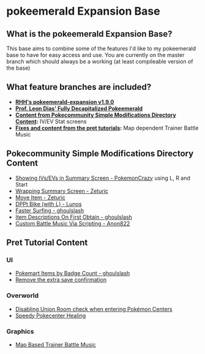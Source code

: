 # pokeemerald Expansion Base

## What is the pokeemerald Expansion Base?

This base aims to combine some of the features I'd like to my pokeemerald base to have for easy access and use.
You are currently on the master branch which should always be a working (at least compileable version of the base)

## What feature branches are included?

- **[RHH's pokeemerald-expansion v1.9.0](https://github.com/rh-hideout/pokeemerald-expansion?tab=readme-ov-file#pokeemerald-expansion)**
- **[Prof. Leon Dias' Fully Decapitalized Pokeemerald](https://www.pokecommunity.com/showthread.php?t=451448)**
- **[Content from Pokecommunity Simple Modifications Directory Content](https://www.pokecommunity.com/showthread.php?t=416647):** IV/EV Stat screens 
- **[Fixes and content from the pret tutorials](https://github.com/pret/pokeemerald/wiki/Tutorials):** Map dependent Trainer Battle Music

## Pokecommunity Simple Modifications Directory Content
- [Showing IVs/EVs in Summary Screen - PokemonCrazy](https://www.pokecommunity.com/showpost.php?p=10161688) using L, R and Start
- [Wrapping Summary Screen - Zeturic](https://www.pokecommunity.com/showpost.php?p=10060875)
- [Move Item - Zeturic](https://www.pokecommunity.com/threads/pokeemerald-move-items-in-party-menu.492745/)
- [DPPt Bike (with L) - Lunos](https://www.pokecommunity.com/showpost.php?p=10217718)
- [Faster Surfing - ghoulslash](https://www.pokecommunity.com/showpost.php?p=10137446)
- [Item Descriptions On First Obtain - ghoulslash](https://www.pokecommunity.com/showpost.php?p=10126502)
- [Custom Battle Music Via Scripting - Anon822](https://www.pokecommunity.com/showpost.php?p=10341282)

## Pret Tutorial Content

### UI
- [Pokemart Items by Badge Count - ghoulslash](https://github.com/pret/pokeemerald/wiki/Shop-Items-By-Badge-Count)
- [Remove the extra save confirmation](https://github.com/pret/pokeemerald/wiki/Remove-the-extra-save-confirmation)

### Overworld
- [Disabling Union Room check when entering Pokémon Centers](https://github.com/pret/pokeemerald/wiki/Disabling-Union-Room-check-when-entering-Pok%C3%A9mon-Centers)
- [Speedy Pokecenter Healing](https://github.com/pret/pokeemerald/wiki/Speedy-Nurse-Joy)

### Graphics
- [Map Based Trainer Battle Music](https://github.com/pret/pokeemerald/wiki/Map-Based-Trainer-Battle-Music)
